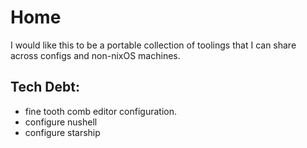 # Home

I would like this to be a portable collection of toolings that I can share across configs and non-nixOS machines.

## Tech Debt:
  - fine tooth comb editor configuration.
  - configure nushell
  - configure starship
